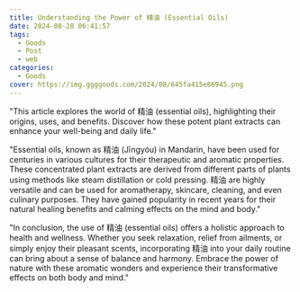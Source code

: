 ```yaml
---
title: Understanding the Power of 精油 (Essential Oils)
date: 2024-08-28 06:41:57
tags:
  - Goods
  - Post
  - web
categories:
  - Goods
cover: https://img.ggggoods.com/2024/08/645fa415e86945.png
---
```


"This article explores the world of 精油 (essential oils), highlighting their origins, uses, and benefits. Discover how these potent plant extracts can enhance your well-being and daily life."

"Essential oils, known as 精油 (Jīngyóu) in Mandarin, have been used for centuries in various cultures for their therapeutic and aromatic properties. These concentrated plant extracts are derived from different parts of plants using methods like steam distillation or cold pressing. 精油 are highly versatile and can be used for aromatherapy, skincare, cleaning, and even culinary purposes. They have gained popularity in recent years for their natural healing benefits and calming effects on the mind and body."

"In conclusion, the use of 精油 (essential oils) offers a holistic approach to health and wellness. Whether you seek relaxation, relief from ailments, or simply enjoy their pleasant scents, incorporating 精油 into your daily routine can bring about a sense of balance and harmony. Embrace the power of nature with these aromatic wonders and experience their transformative effects on both body and mind."
